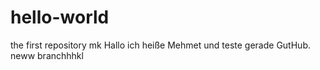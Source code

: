 # hello-world
the first repository mk
Hallo ich heiße Mehmet
und teste gerade GutHub.
neww branchhhkl
